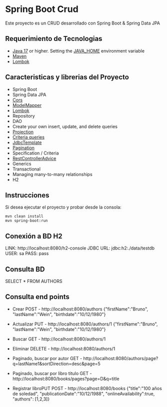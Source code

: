 # Spring Boot Crud
Este proyecto es un CRUD desarrollado con Spring Boot & Spring Data JPA

## Requerimiento de Tecnologias
- [Java 17](https://adoptium.net/) or higher. Setting the [JAVA_HOME](https://www.baeldung.com/java-home-on-windows-7-8-10-mac-os-x-linux) environment variable
- [Maven](https://maven.apache.org/download.cgi)
- [Lombok](https://projectlombok.org/download)

## Caracteristicas y librerias del Proyecto

- Spring Boot
- Spring Data JPA
- [Cors](https://www.baeldung.com/spring-cors)
- [ModelMapper](https://modelmapper.org/)
- [Lombok](https://projectlombok.org/)
- Repository
- DAO
- Create your own insert, update, and delete queries
- [Projection](https://www.baeldung.com/spring-data-jpa-projections)
- [Criteria queries](https://www.baeldung.com/spring-data-criteria-queries)
- [JdbcTemplate](https://www.baeldung.com/spring-jdbc-jdbctemplate)
- [Pagination](https://www.baeldung.com/spring-data-jpa-pagination-sorting)
- Specification / Criteria
- [RestControllerAdvice](https://websparrow.org/spring/spring-restcontrolleradvice-annotation-example)
- Generics
- Transactional
- Managing many-to-many relationships
- H2


## Instrucciones
Si desea ejecutar el proyecto y probar desde la consola:
```
mvn clean install
mvn spring-boot:run
```

## Conexión a BD H2
LINK: http://localhost:8080/h2-console
JDBC URL: jdbc:h2:./data/testdb
USER: sa
PASS: pass

## Consulta BD
SELECT * FROM AUTHORS

## Consulta end points

- Crear
POST - http://localhost:8080/authors
{"firstName":"Bruno", "lastName":"Wein", "birthdate":"10/12/1980"}

- Actualizar
PUT - http://localhost:8080/authors/1
{"firstName":"Bruno", "lastName":"Wein", "birthdate":"10/12/1980"}

- Buscar
GET - http://localhost:8080/authors/1

- Eliminar
DELETE - http://localhost:8080/authors/1

- Paginado, buscar por autor
GET - http://localhost:8080/authors/page?q=lastName1&sortDirection=desc&page=5

- Paginado, buscar por libro titulo
GET - http://localhost:8080/books/pages?page=D&q=title
 
- Registrar libroPUT
POST - http://localhost:8080/books
{"title":"100 años de soledad", "publicationDate":"10/12/1988", "onlineAvailability":true, "authors": [1,2,3]}

